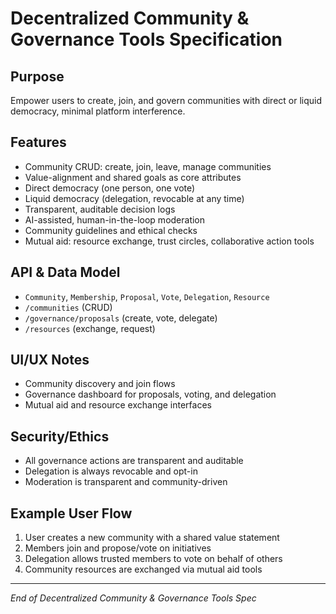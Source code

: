 # Decentralized Community & Governance Tools Specification

## Purpose
Empower users to create, join, and govern communities with direct or liquid democracy, minimal platform interference.

## Features
* Community CRUD: create, join, leave, manage communities
* Value-alignment and shared goals as core attributes
* Direct democracy (one person, one vote)
* Liquid democracy (delegation, revocable at any time)
* Transparent, auditable decision logs
* AI-assisted, human-in-the-loop moderation
* Community guidelines and ethical checks
* Mutual aid: resource exchange, trust circles, collaborative action tools

## API & Data Model
* `Community`, `Membership`, `Proposal`, `Vote`, `Delegation`, `Resource`
* `/communities` (CRUD)
* `/governance/proposals` (create, vote, delegate)
* `/resources` (exchange, request)

## UI/UX Notes
* Community discovery and join flows
* Governance dashboard for proposals, voting, and delegation
* Mutual aid and resource exchange interfaces

## Security/Ethics
* All governance actions are transparent and auditable
* Delegation is always revocable and opt-in
* Moderation is transparent and community-driven

## Example User Flow
1. User creates a new community with a shared value statement
2. Members join and propose/vote on initiatives
3. Delegation allows trusted members to vote on behalf of others
4. Community resources are exchanged via mutual aid tools

---
*End of Decentralized Community & Governance Tools Spec*